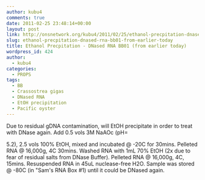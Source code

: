 ```yaml
---
author: kubu4
comments: true
date: 2011-02-25 23:48:14+00:00
layout: post
link: http://onsnetwork.org/kubu4/2011/02/25/ethanol-precpitation-dnased-rna-bb01-from-earlier-today/
slug: ethanol-precpitation-dnased-rna-bb01-from-earlier-today
title: Ethanol Precpitation - DNased RNA BB01 (from earlier today)
wordpress_id: 424
author:
  - kubu4
categories:
  - PROPS
tags:
  - BB
  - Crassostrea gigas
  - DNased RNA
  - EtOH precipitation
  - Pacific oyster
---
```


Due to residual gDNA contamination, will EtOH precipitate in order to treat with DNase again. Add 0.5 vols 3M NaAOc (pH=

5.2), 2.5 vols 100% EtOH, mixed and incubated @ -20C for 30mins. Pelleted RNA @ 16,000g, 4C 30mins. Washed RNA with 1mL 70% EtOH (2x due to fear of residual salts from DNase Buffer). Pelleted RNA @ 16,000g, 4C, 15mins. Resuspended RNA in 45uL nuclease-free H2O. Sample was stored @ -80C (in "Sam's RNA Box #1) until it could be DNased again.
